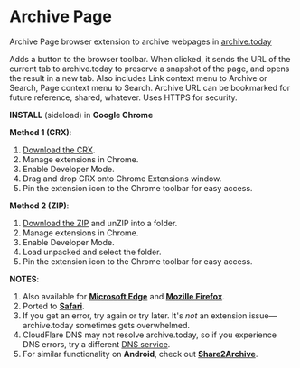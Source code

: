 # Archive Page
Archive Page browser extension to archive webpages in [archive.today](https://archive.today)

Adds a button to the browser toolbar.
When clicked, it sends the URL of the current tab to archive.today to preserve a snapshot of the page, and opens the result in a new tab.
Also includes Link context menu to Archive or Search, Page context menu to Search. 
Archive URL can be bookmarked for future reference, shared, whatever. Uses HTTPS for security.

**INSTALL** (sideload) in **Google Chrome**  

**Method 1 (CRX)**:
1. [Download the CRX](https://github.com/JNavas2/Archive-Page/raw/main/Archive-Page-Chrome.crx).
2. Manage extensions in Chrome.
3. Enable Developer Mode.
4. Drag and drop CRX onto Chrome Extensions window.
5. Pin the extension icon to the Chrome toolbar for easy access.

**Method 2 (ZIP)**:
1. [Download the ZIP](https://github.com/JNavas2/Archive-Page/raw/main/Archive-Page-Chrome.zip) and unZIP into a folder.
2. Manage extensions in Chrome.
3. Enable Developer Mode.
4. Load unpacked and select the folder.
5. Pin the extension icon to the Chrome toolbar for easy access.

**NOTES**:
1. Also available for **[Microsoft Edge](https://microsoftedge.microsoft.com/addons/detail/archive-page/llldbgankiiaiobhnjpbllpijlidinaf)** and **[Mozille Firefox](https://addons.mozilla.org/en-US/firefox/addon/archive-page/)**.
2. Ported to **[Safari](https://archive-page-extension.en.softonic.com/iphone)**.
3. If you get an error, try again or try later. It's _not_ an extension issue—archive.today sometimes gets overwhelmed.
4. CloudFlare DNS may not resolve archive.today, so if you experience DNS errors, try a different [DNS service](https://www.techradar.com/news/best-dns-server).
5. For similar functionality on **Android**, check out **[Share2Archive](https://play.google.com/store/apps/details?id=com.navasgroup.share2archive&hl=en_US)**.
